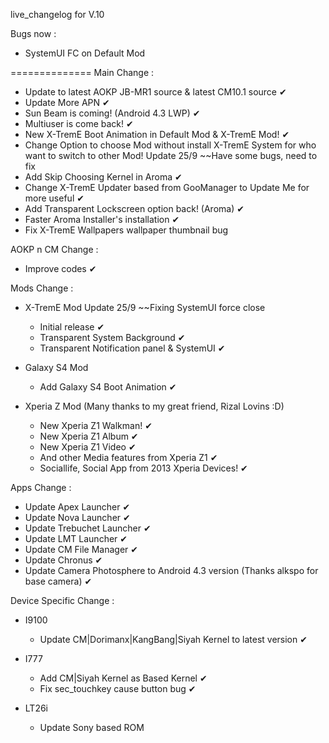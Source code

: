live_changelog for V.10

Bugs now :
- SystemUI FC on Default Mod

==============
Main Change :
- Update to latest AOKP JB-MR1 source & latest CM10.1 source ✔
- Update More APN ✔
- Sun Beam is coming! (Android 4.3 LWP) ✔
- Multiuser is come back! ✔
- New X-TremE Boot Animation in Default Mod & X-TremE Mod! ✔
- Change Option to choose Mod without install X-TremE System for who want to switch to other Mod! Update 25/9 ~~Have some bugs, need to fix
- Add Skip Choosing Kernel in Aroma ✔
- Change X-TremE Updater based from GooManager to Update Me for more useful ✔
- Add Transparent Lockscreen option back! (Aroma) ✔
- Faster Aroma Installer's installation ✔
- Fix X-TremE Wallpapers wallpaper thumbnail bug

AOKP n CM Change :
- Improve codes ✔

Mods Change :
- X-TremE Mod Update 25/9 ~~Fixing SystemUI force close
  * Initial release ✔
  * Transparent System Background ✔
  * Transparent Notification panel & SystemUI ✔

- Galaxy S4 Mod
  * Add Galaxy S4 Boot Animation ✔

- Xperia Z Mod (Many thanks to my great friend, Rizal Lovins :D)
  * New Xperia Z1 Walkman! ✔
  * New Xperia Z1 Album ✔
  * New Xperia Z1 Video ✔
  * And other Media features from Xperia Z1 ✔
  * Sociallife, Social App from 2013 Xperia Devices! ✔

Apps Change :
- Update Apex Launcher ✔
- Update Nova Launcher ✔
- Update Trebuchet Launcher ✔
- Update LMT Launcher ✔
- Update CM File Manager ✔
- Update Chronus ✔
- Update Camera Photosphere to Android 4.3 version (Thanks alkspo for base camera) ✔

Device Specific Change :
- I9100
  * Update CM|Dorimanx|KangBang|Siyah Kernel to latest version ✔

- I777
  * Add CM|Siyah Kernel as Based Kernel ✔
  * Fix sec_touchkey cause button bug ✔

- LT26i
  * Update Sony based ROM
